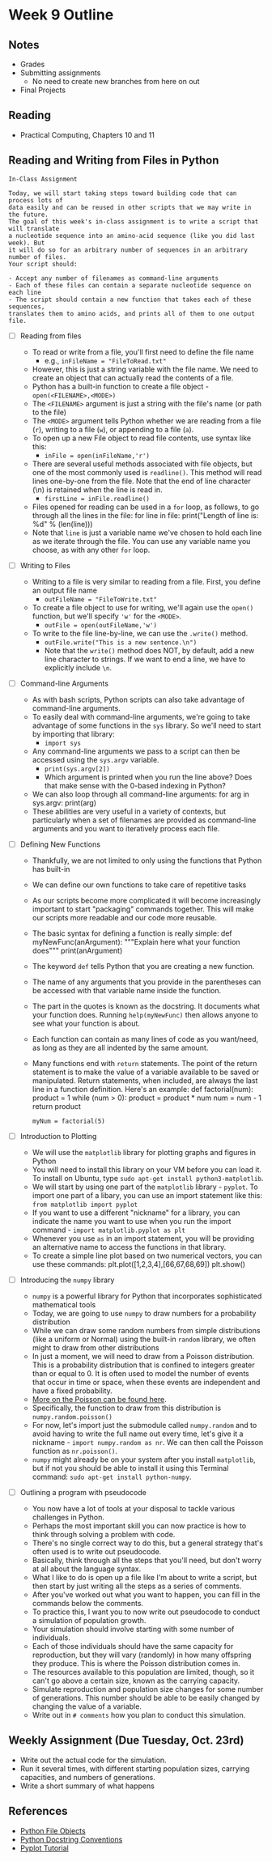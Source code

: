 # Week 9 Outline

## Notes
- Grades
- Submitting assignments
  - No need to create new branches from here on out
- Final Projects

## Reading
- Practical Computing, Chapters 10 and 11


## Reading and Writing from Files in Python

```
In-Class Assignment

Today, we will start taking steps toward building code that can process lots of
data easily and can be reused in other scripts that we may write in the future.
The goal of this week's in-class assignment is to write a script that will translate
a nucleotide sequence into an amino-acid sequence (like you did last week). But
it will do so for an arbitrary number of sequences in an arbitrary number of files.
Your script should:

- Accept any number of filenames as command-line arguments
- Each of these files can contain a separate nucleotide sequence on each line
- The script should contain a new function that takes each of these sequences,
translates them to amino acids, and prints all of them to one output file.
```

- [ ] Reading from files
  - To read or write from a file, you'll first need to define the file name
    - e.g., `inFileName = "FileToRead.txt"`
  - However, this is just a string variable with the file name. We need to create an object that can actually read the contents of a file.
  - Python has a built-in function to create a file object - `open(<FILENAME>,<MODE>)`
  - The `<FILENAME>` argument is just a string with the file's name (or path to the file)
  - The `<MODE>` argument tells Python whether we are reading from a file (`r`), writing to a file (`w`), or appending to a file (`a`).
  - To open up a new File object to read file contents, use syntax like this:
    - `inFile = open(inFileName,'r')`
  - There are several useful methods associated with file objects, but one of the most commonly used is `readline()`. This method will read lines one-by-one from the file. Note that the end of line character (\n) is retained when the line is read in.
    - `firstLine = inFile.readline()`
  - Files opened for reading can be used in a `for` loop, as follows, to go through all the lines in the file:
        for line in file:
            print("Length of line is: %d" % (len(line)))
  - Note that `line` is just a variable name we've chosen to hold each line as we iterate through the file. You can use any variable name you choose, as with any other `for` loop.


- [ ] Writing to Files
  - Writing to a file is very similar to reading from a file. First, you define an output file name
    - `outFileName = "FileToWrite.txt"`
  - To create a file object to use for writing, we'll again use the `open()` function, but we'll specify `'w'` for the `<MODE>`.
    - `outFile = open(outFileName,'w')`
  - To write to the file line-by-line, we can use the `.write()` method.
    - `outFile.write("This is a new sentence.\n")`
    - Note that the `write()` method does NOT, by default, add a new line character to strings. If we want to end a line, we have to explicitly include `\n`.


- [ ] Command-line Arguments
  - As with bash scripts, Python scripts can also take advantage of command-line arguments.
  - To easily deal with command-line arguments, we're going to take advantage of some functions in the `sys` library. So we'll need to start by importing that library:
    - `import sys`
  - Any command-line arguments we pass to a script can then be accessed using the `sys.argv` variable.
    - `print(sys.argv[2])`
    - Which argument is printed when you run the line above? Does that make sense with the 0-based indexing in Python?
  - We can also loop through all command-line arguments:
        for arg in sys.argv:
            print(arg)
  - These abilities are very useful in a variety of contexts, but particularly when a set of filenames are provided as command-line arguments and you want to iteratively process each file.


- [ ] Defining New Functions
  - Thankfully, we are not limited to only using the functions that Python has built-in
  - We can define our own functions to take care of repetitive tasks
  - As our scripts become more complicated it will become increasingly important to start "packaging" commands together. This will make our scripts more readable and our code more reusable.
  - The basic syntax for defining a function is really simple:
        def myNewFunc(anArgument):
            """Explain here what your function does"""
            print(anArgument)
  - The keyword `def` tells Python that you are creating a new function.
  - The name of any arguments that you provide in the parentheses can be accessed with that variable name inside the function.
  - The part in the quotes is known as the docstring. It documents what your function does. Running `help(myNewFunc)` then allows anyone to see what your function is about.
  - Each function can contain as many lines of code as you want/need, as long as they are all indented by the same amount.
  - Many functions end with `return` statements. The point of the return statement is to make the value of a variable available to be saved or manipulated. Return statements, when included, are always the last line in a function definition. Here's an example:
        def factorial(num):
            product = 1
            while (num > 0):
                product = product * num
                num = num - 1
            return product

        myNum = factorial(5)

- [ ] Introduction to Plotting
  - We will use the `matplotlib` library for plotting graphs and figures in Python
  - You will need to install this library on your VM before you can load it. To install on Ubuntu, type `sudo apt-get install python3-matplotlib`.
  - We will start by using one part of the `matplotlib` library - `pyplot`. To import one part of a libary, you can use an import statement like this: `from matplotlib import pyplot`
  - If you want to use a different "nickname" for a library, you can indicate the name you want to use when you run the import command - `import matplotlib.pyplot as plt`
  - Whenever you use `as` in an import statement, you will be providing an alternative name to access the functions in that library.
  - To create a simple line plot based on two numerical vectors, you can use these commands:
        plt.plot([1,2,3,4],[66,67,68,69])
        plt.show()

- [ ] Introducing the `numpy` library
  - `numpy` is a powerful library for Python that incorporates sophisticated mathematical tools
  - Today, we are going to use `numpy` to draw numbers for a probability distribution
  - While we can draw some random numbers from simple distributions (like a uniform or Normal) using the built-in `random` library, we often might to draw from other distributions
  - In just a moment, we will need to draw from a Poisson distribution. This is a probability distribution that is confined to integers greater than or equal to 0. It is often used to model the number of events that occur in time or space, when these events are independent and have a fixed probability.
  - [More on the Poisson can be found here](https://en.wikipedia.org/wiki/Poisson_distribution).
  - Specifically, the function to draw from this distribution is `numpy.random.poisson()`
  - For now, let's import just the submodule called `numpy.random` and to avoid having to write the full name out every time, let's give it a nickname - `import numpy.random as nr`. We can then call the Poisson function as `nr.poisson()`.
  - `numpy` might already be on your system after you install `matplotlib`, but if not you should be able to install it using this Terminal command: `sudo apt-get install python-numpy`.


- [ ] Outlining a program with pseudocode
  - You now have a lot of tools at your disposal to tackle various challenges in Python.
  - Perhaps the most important skill you can now practice is how to think through solving a problem with code.
  - There's no single correct way to do this, but a general strategy that's often used is to write out pseudocode.
  - Basically, think through all the steps that you'll need, but don't worry at all about the language syntax.
  - What I like to do is open up a file like I'm about to write a script, but then start by just writing all the steps as a series of comments.
  - After you've worked out what you want to happen, you can fill in the commands below the comments.
  - To practice this, I want you to now write out pseudocode to conduct a simulation of population growth.
  - Your simulation should involve starting with some number of individuals.
  - Each of those individuals should have the same capacity for reproduction, but they will vary (randomly) in how many offspring they produce. This is where the Poisson distribution comes in.
  - The resources available to this population are limited, though, so it can't go above a certain size, known as the carrying capacity.
  - Simulate reproduction and population size changes for some number of generations. This number should be able to be easily changed by changing the value of a variable.
  - Write out in `# comments` how you plan to conduct this simulation.


## Weekly Assignment (Due Tuesday, Oct. 23rd)
- Write out the actual code for the simulation.
- Run it several times, with different starting population sizes, carrying capacities, and numbers of generations.
- Write a short summary of what happens


## References
- [Python File Objects](https://docs.python.org/2.4/lib/bltin-file-objects.html)
- [Python Docstring Conventions](https://www.python.org/dev/peps/pep-0257/)
- [Pyplot Tutorial](https://matplotlib.org/tutorials/introductory/pyplot.html#sphx-glr-tutorials-introductory-pyplot-py)
